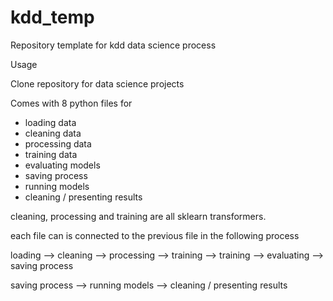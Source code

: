 # kdd_temp
Repository template for kdd data science process

Usage

Clone repository for data science projects

Comes with 8 python files for

- loading data
- cleaning data
- processing data
- training data
- evaluating models
- saving process
- running models
- cleaning / presenting results

cleaning, processing and training are all sklearn transformers.

each file can is connected to the previous file in the following process

loading --> cleaning --> processing --> training -->
training --> evaluating --> saving process

saving process --> running models --> cleaning / presenting results
